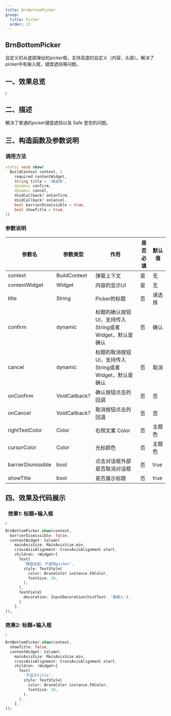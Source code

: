 ```yaml
---
title: BrnBottomPicker
group:
  title: Picker
  order: 23
---
```


## BrnBottomPicker

自定义的从底部弹出的picker框，支持高度的自定义（内容、头部）。解决了picker中有输入框，键盘遮挡等问题。

## 一、效果总览

<img src="./img/BrnBottomPickerDemo1.png" style="zoom:33%;" />
<br/>
<img src="./img/BrnBottomPickerDemo2.png" style="zoom:33%;" />


## 二、描述

解决了普通的picker键盘遮挡以及 Safe 登空的问题。

## 三、构造函数及参数说明

### 调用方法

``` dart
static void show(  
  BuildContext context, {
    required contentWidget,
    String title = '请选择',
    dynamic confirm,
    dynamic cancel,
    VoidCallback? onConfirm,
    VoidCallback? onCancel,
    bool barrierDismissible = true,
    bool showTitle = true,
})
```




### 参数说明

| 参数名 | 参数类型 | 作用 | 是否必填 | 默认值 |
| --- | --- | --- | --- | --- |
| context | BuildContext | 弹窗上下文 | 是 | 无 |
| contentWidget | Widget | 内容的显示UI | 是 | 无 |
| title | String | Picker的标题 | 否 | 请选择 |
| confirm | dynamic | 标题的确认按钮UI，支持传入String或者Widget，默认是确认 | 否 | 确认 |
| cancel | dynamic | 标题的取消按钮UI，支持传入String或者Widget，默认是确认 | 否 | 取消 |
| onConfirm | VoidCallback? | 确认按钮点击的回调 | 否 | 否 |
| onCancel | VoidCallback? | 取消按钮点击的回道 | 否 | 否 |
| rightTextColor | Color | 右侧文案 Color | 否 | 主题色 |
| cursorColor | Color | 光标颜色 | 否 | 主题色 |
| barrierDismissible | bool | 点击对话框外部 是否取消对话框 | 否 | true |
| showTitle | bool | 是否展示标题 | 否 | true |

## 四、效果及代码展示

###  效果1: 标题+输入框

<img src="./img/BrnBottomPickerDemo1.png" style="zoom:33%;" />

```dart
BrnBottomPicker.show(context,  
  barrierDismissible: false,  
  contentWidget: Column(  
    mainAxisSize: MainAxisSize.min,  
    crossAxisAlignment: CrossAxisAlignment.start,  
    children: <Widget>[  
      Text(  
        '键盘抬起，不遮挡picker',  
        style: TextStyle(  
          color: BrunoColor.instance.F0Color,  
          fontSize: 20,  
        ),  
      ),  
      TextField(  
        decoration: InputDecoration(hintText: '请输入'),  
      )  
    ],  
));
```

### 效果2: 标题+输入框

<img src="./img/BrnBottomPickerDemo2.png" style="zoom:33%;" />

```dart
BrnBottomPicker.show(context,  
  showTitle: false,  
  contentWidget: Column(  
    mainAxisSize: MainAxisSize.min,  
    crossAxisAlignment: CrossAxisAlignment.start,  
    children: <Widget>[  
      Text(  
        '不显示title',  
        style: TextStyle(  
          color: BrunoColor.instance.F0Color,  
          fontSize: 20,  
        ),  
      ),  
    ],  
));
```